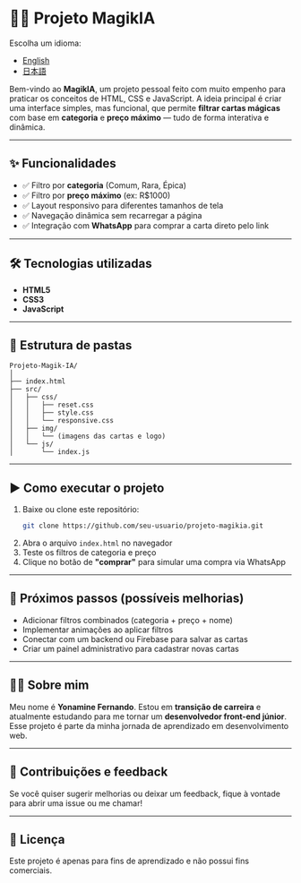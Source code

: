 
# 🧙‍♂️ Projeto MagikIA

Escolha um idioma:   
- [English](README.en.md)  
- [日本語](README.ja.md)  

Bem-vindo ao **MagikIA**, um projeto pessoal feito com muito empenho para praticar os conceitos de HTML, CSS e JavaScript. A ideia principal é criar uma interface simples, mas funcional, que permite **filtrar cartas mágicas** com base em **categoria** e **preço máximo** — tudo de forma interativa e dinâmica.

---

## ✨ Funcionalidades

- ✅ Filtro por **categoria** (Comum, Rara, Épica)  
- ✅ Filtro por **preço máximo** (ex: R$1000)  
- ✅ Layout responsivo para diferentes tamanhos de tela  
- ✅ Navegação dinâmica sem recarregar a página  
- ✅ Integração com **WhatsApp** para comprar a carta direto pelo link

---

## 🛠️ Tecnologias utilizadas

- **HTML5**  
- **CSS3**  
- **JavaScript**

---

## 📂 Estrutura de pastas

```
Projeto-Magik-IA/
│
├── index.html
├── src/
│   ├── css/
│   │   ├── reset.css
│   │   ├── style.css
│   │   └── responsive.css
│   ├── img/
│   │   └── (imagens das cartas e logo)
│   └── js/
│       └── index.js
```

---

## ▶️ Como executar o projeto

1. Baixe ou clone este repositório:
   ```bash
   git clone https://github.com/seu-usuario/projeto-magikia.git
   ```
2. Abra o arquivo `index.html` no navegador  
3. Teste os filtros de categoria e preço  
4. Clique no botão de **"comprar"** para simular uma compra via WhatsApp

---

## 🧪 Próximos passos (possíveis melhorias)

- Adicionar filtros combinados (categoria + preço + nome)
- Implementar animações ao aplicar filtros
- Conectar com um backend ou Firebase para salvar as cartas
- Criar um painel administrativo para cadastrar novas cartas

---

## 🙋‍♂️ Sobre mim

Meu nome é **Yonamine Fernando**. Estou em **transição de carreira** e atualmente estudando para me tornar um **desenvolvedor front-end júnior**. Esse projeto é parte da minha jornada de aprendizado em desenvolvimento web.

---

## 🤝 Contribuições e feedback

Se você quiser sugerir melhorias ou deixar um feedback, fique à vontade para abrir uma issue ou me chamar!

---

## 📜 Licença

Este projeto é apenas para fins de aprendizado e não possui fins comerciais.
